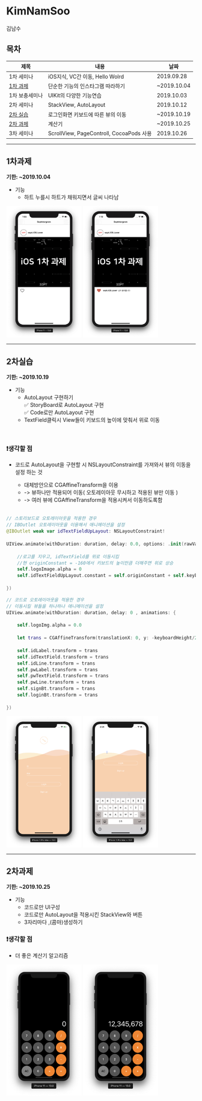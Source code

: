 # KimNamSoo
김남수

## 목차

| 제목 | 내용 | 날짜 |
|----|----|----|
| 1차 세미나 | iOS지식, VC간 이동, Hello Wolrd | 2019.09.28 |
| [1차 과제](#1차과제) | 단순한 기능의 인스타그램 따라하기 | ~2019.10.04 |
| 1차 보충세미나 | UIKit의 다양한 기능연습 | 2019.10.03 |
| 2차 세미나 | StackView, AutoLayout | 2019.10.12 |
| [2차 실습](#2차실습) | 로그인화면 키보드에 따른 뷰의 이동 | ~2019.10.19 |
| [2차 과제](#2차과제) | 계산기 | ~2019.10.25 |
| 3차 세미나 | ScrollView, PageControll, CocoaPods 사용 | 2019.10.26 |
***

## 1차과제

__기한: ~2019.10.04__

* 기능
    * 하트 누를시 하트가 채워지면서 글씨 나타남

<img src="./READMEImg/과제1_2.png" width="200" height="350">
<img src="./READMEImg/과제1_1.png" width="200" height="350">

***

## 2차실습

__기한: ~2019.10.19__

* 기능
    * AutoLayout 구현하기 <br>
        ✅ StoryBoard로 AutoLayout 구현 <br>
        ✅ Code로만 AutoLayout 구현
    * TextField클릭시 View들이 키보드의 높이에 맞춰서 위로 이동

<br>

### ❗생각할 점
    
* 코드로 AutoLayout을 구현할 시 NSLayoutConstraint를 가져와서 뷰의 이동을 설정 하는 것
    * 대체방안으로 CGAffineTransform을 이용 
    * -> 뷰하나만 적용되어 이동( 오토레이아웃 무시하고 적용된 뷰만 이동 )
    * -> 여러 뷰에 CGAffineTransform을 적용시켜서 이동하도록함
    
    <br>

``` swift
// 스토리보드로 오토레이아웃을 적용한 경우
// IBOutlet 오토레이아웃을 이용해서 애니메이션을 설정
@IBOutlet weak var idTextFieldUpLayout: NSLayoutConstraint!

UIView.animate(withDuration: duration, delay: 0.0, options: .init(rawValue: curve), animations: {
            
    //로고를 지우고, idTextField를 위로 이동시킴
    //현 originConstant = -160에서 키보드의 높이만큼 더해주면 위로 상승
    self.logoImage.alpha = 0
    self.idTextFieldUpLayout.constant = self.originConstant + self.keyboardHeight/2
            
})

``` 
``` swift
// 코드로 오토레이아웃을 적용한 경우
// 이동시킬 뷰들을 하나하나 애니메이션을 설정
UIView.animate(withDuration: duration, delay: 0 , animations: {
            
    self.logoImg.alpha = 0.0
            
    let trans = CGAffineTransform(translationX: 0, y: -keyboardHeight/2)
            
    self.idLabel.transform = trans
    self.idTextField.transform = trans
    self.idLine.transform = trans
    self.pwLabel.transform = trans
    self.pwTextField.transform = trans
    self.pwLine.transform = trans
    self.signBt.transform = trans
    self.loginBt.transform = trans
            
})
```
<img src="./READMEImg/실습2_1.png" width="200" height="350">
<img src="./READMEImg/실습2_2.png" width="200" height="350">

***

## 2차과제

__기한: ~2019.10.25__

* 기능
    * 코드로만 UI구성
    * 코드로만 AutoLayout을 적용시킨 StackView와 버튼
    * 3자리마다 ,(콤마)생성하기

### ❗생각할 점
* 더 좋은 계산기 알고리즘



<img src="./READMEImg/과제2_1.png" width="200" height="350">
<img src="./READMEImg/과제2_2.png" width="200" height="350">